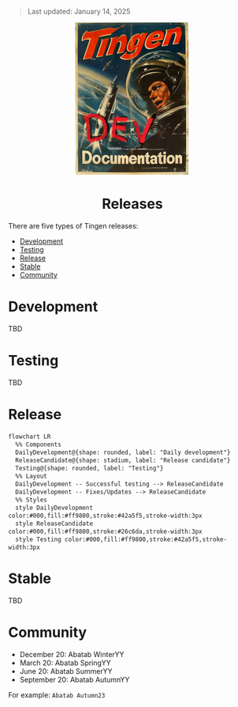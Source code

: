 <!-- u250114 -->

> Last updated: January 14, 2025

<div align="center">

![logo](../../.github/Images/Logos/TingenDevelopmentDocumentation-232x308.png)

 <h1>Releases</h1>

</div>

There are five types of Tingen releases:

- [Development](#development)
- [Testing](#testing)
- [Release](#release)
- [Stable](#stable)
- [Community](#community)

# Development

TBD

# Testing

TBD

# Release

```mermaid
flowchart LR
  %% Components
  DailyDevelopment@{shape: rounded, label: "Daily development"}
  ReleaseCandidate@{shape: stadium, label: "Release candidate"}
  Testing@{shape: rounded, label: "Testing"}
  %% Layout
  DailyDevelopment -- Successful testing --> ReleaseCandidate
  DailyDevelopment -- Fixes/Updates --> ReleaseCandidate
  %% Styles
  style DailyDevelopment color:#000,fill:#ff9800,stroke:#42a5f5,stroke-width:3px
  style ReleaseCandidate color:#000,fill:#ff9800,stroke:#26c6da,stroke-width:3px
  style Testing color:#000,fill:#ff9800,stroke:#42a5f5,stroke-width:3px
```

# Stable

TBD

# Community

- December 20: Abatab WinterYY
- March 20: Abatab SpringYY
- June 20: Abatab SummerYY
- September 20: Abatab AutumnYY

For example: `Abatab Autumn23`